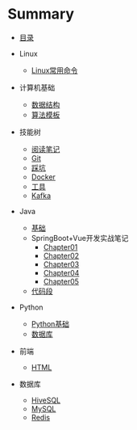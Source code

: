 # Summary
- [目录](README.md)

- Linux

    - [Linux常用命令](Linux/常用命令.md)

- 计算机基础

    - [数据结构](403/数据结构.md)
    - [算法模板](403/算法模板.md)

- 技能树

    - [阅读笔记](技能树/阅读笔记.md)
    - [Git](技能树/git.md)
    - [踩坑](技能树/踩坑.md)
    - [Docker](技能树/Docker.md)
    - [工具](技能树/工具.md)
    - [Kafka](技能树/kafka.md)

- Java

    - [基础](Java/基础.md)
    - SpringBoot+Vue开发实战笔记
        - [Chapter01](Java/SpringBoot+Vue开发实战笔记/chapter01.md)
        - [Chapter02](Java/SpringBoot+Vue开发实战笔记/chapter02.md)
        - [Chapter03](Java/SpringBoot+Vue开发实战笔记/chapter03.md)
        - [Chapter04](Java/SpringBoot+Vue开发实战笔记/chapter04.md)
        - [Chapter05](Java/SpringBoot+Vue开发实战笔记/chapter05.md)
    - [代码段](Java/代码段.md)

- Python

    - [Python基础](Python/基础.md)
    - [数据库](Python/数据库.md)

- 前端

    - [HTML](前端/HTML.md)

- 数据库

    - [HiveSQL](数据库/HiveSQL.md)
    - [MySQL](数据库/MySQL.md)
    - [Redis](数据库/Redis.md)